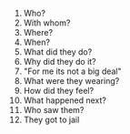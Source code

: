 1. Who?
2. With whom?
3. Where?
4. When?
5. What did they do? 
6. Why did they do it?
7. "For me its not a big deal"
8. What were they wearing?
9. How did they feel?
10. What happened next?
11. Who saw them?
12. They got to jail
